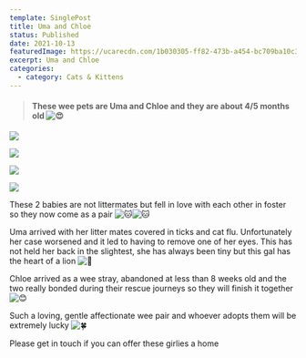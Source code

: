 ```yaml
---
template: SinglePost
title: Uma and Chloe
status: Published
date: 2021-10-13
featuredImage: https://ucarecdn.com/1b030305-ff82-473b-a454-bc709ba10c38/-/crop/251x172/0,141/-/preview/
excerpt: Uma and Chloe
categories:
  - category: Cats & Kittens
---
```

> #### These wee pets are Uma and Chloe and they are about 4/5 months old ![😍](https://static.xx.fbcdn.net/images/emoji.php/v9/t2/1/16/1f60d.png)

![](https://ucarecdn.com/d8af9f46-19a8-4e01-a59b-b8e3750608f7/)

![](https://ucarecdn.com/f374a418-5ec1-4841-a1da-899891e08b56/)

![](https://ucarecdn.com/e5617142-03e3-40c4-9e0b-0c696b2cab4e/)

![](https://ucarecdn.com/e2762822-3a96-43e6-aa88-2e202f3e3024/)

These 2 babies are not littermates but fell in love with each other in foster so they now come as a pair ![🐱](https://static.xx.fbcdn.net/images/emoji.php/v9/taa/1/16/1f431.png)![🐱](https://static.xx.fbcdn.net/images/emoji.php/v9/taa/1/16/1f431.png)

Uma arrived with her litter mates covered in ticks and cat flu. Unfortunately her case worsened and it led to having to remove one of her eyes. This has not held her back in the slightest, she has always been tiny but this gal has the heart of a lion ![🦁](https://static.xx.fbcdn.net/images/emoji.php/v9/ta/1/16/1f981.png)

Chloe arrived as a wee stray, abandoned at less than 8 weeks old and the two really bonded during their rescue journeys so they will finish it together ![😊](https://static.xx.fbcdn.net/images/emoji.php/v9/t7f/1/16/1f60a.png)

Such a loving, gentle affectionate wee pair and whoever adopts them will be extremely lucky ![🍀](https://static.xx.fbcdn.net/images/emoji.php/v9/t87/1/16/1f340.png)

Please get in touch if you can offer these girlies a home
